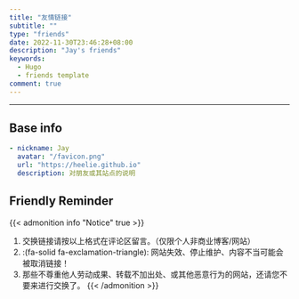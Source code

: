 ```yaml
---
title: "友情链接"
subtitle: ""
type: "friends"
date: 2022-11-30T23:46:28+08:00
description: "Jay's friends"
keywords: 
  - Hugo
  - friends template
comment: true
---
```


<!-- When you set data `friends.yml` in `yourProject/data/` directory, it will be automatically loaded here. -->
---
<!-- You can define additional content below for this page. -->
## Base info

```yaml
- nickname: Jay
  avatar: "/favicon.png"
  url: "https://heelie.github.io"
  description: 对朋友或其站点的说明
```

## Friendly Reminder

{{< admonition info "Notice" true >}}
1. 交换链接请按以上格式在评论区留言。（仅限个人非商业博客/网站）
2. :(fa-solid fa-exclamation-triangle): 网站失效、停止维护、内容不当可能会被取消链接！
3. 那些不尊重他人劳动成果、转载不加出处、或其他恶意行为的网站，还请您不要来进行交换了。
{{< /admonition >}}
